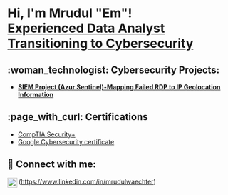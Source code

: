 <h1>Hi, I'm Mrudul "Em"! <br/><a href="https://github.com/Mrudul-Waechter"> <a href="https://www.linkedin.com/in/mrudulwaechter/">Experienced Data Analyst Transitioning to Cybersecurity</a>
<h2>:woman_technologist: Cybersecurity Projects:</h2>

- <b>[SIEM Project (Azur Sentinel)-Mapping Failed RDP to IP Geolocation Information](https://github.com/Mrudul-Waechter/Sentinel-Lab)</b>


<h2> :page_with_curl: Certifications </h2>

- [CompTIA Security+](https://imgur.com/a/SSZQ7CE)
- [Google Cybersecurity certificate](https://coursera.org/share/2ab59036896ffd7ec2a29593801aa946)
  

<h2> 🤳 Connect with me:</h2>

<img align="left" alt="Mrudul Waechter |  LinkedIn" width="22px" src="https://cdn.jsdelivr.net/npm/simple-icons@v3/icons/linkedin.svg" />(https://www.linkedin.com/in/mrudulwaechter)
